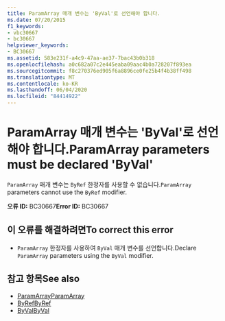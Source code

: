 ```yaml
---
title: ParamArray 매개 변수는 'ByVal'로 선언해야 합니다.
ms.date: 07/20/2015
f1_keywords:
- vbc30667
- bc30667
helpviewer_keywords:
- BC30667
ms.assetid: 583e231f-a4c9-47aa-ae37-7bac43b0b318
ms.openlocfilehash: a0c682a07c2e445eaba09aac4b0a728207f893ea
ms.sourcegitcommit: f8c270376ed905f6a8896ce0fe25b4f4b38ff498
ms.translationtype: MT
ms.contentlocale: ko-KR
ms.lasthandoff: 06/04/2020
ms.locfileid: "84414922"
---
```

# <a name="paramarray-parameters-must-be-declared-byval"></a><span data-ttu-id="f7105-102">ParamArray 매개 변수는 'ByVal'로 선언해야 합니다.</span><span class="sxs-lookup"><span data-stu-id="f7105-102">ParamArray parameters must be declared 'ByVal'</span></span>
<span data-ttu-id="f7105-103">`ParamArray` 매개 변수는 `ByRef` 한정자를 사용할 수 없습니다.</span><span class="sxs-lookup"><span data-stu-id="f7105-103">`ParamArray` parameters cannot use the `ByRef` modifier.</span></span>  
  
 <span data-ttu-id="f7105-104">**오류 ID:** BC30667</span><span class="sxs-lookup"><span data-stu-id="f7105-104">**Error ID:** BC30667</span></span>  
  
## <a name="to-correct-this-error"></a><span data-ttu-id="f7105-105">이 오류를 해결하려면</span><span class="sxs-lookup"><span data-stu-id="f7105-105">To correct this error</span></span>  
  
- <span data-ttu-id="f7105-106">`ParamArray` 한정자를 사용하여 `ByVal` 매개 변수를 선언합니다.</span><span class="sxs-lookup"><span data-stu-id="f7105-106">Declare `ParamArray` parameters using the `ByVal` modifier.</span></span>  
  
## <a name="see-also"></a><span data-ttu-id="f7105-107">참고 항목</span><span class="sxs-lookup"><span data-stu-id="f7105-107">See also</span></span>

- [<span data-ttu-id="f7105-108">ParamArray</span><span class="sxs-lookup"><span data-stu-id="f7105-108">ParamArray</span></span>](../language-reference/modifiers/paramarray.md)
- [<span data-ttu-id="f7105-109">ByRef</span><span class="sxs-lookup"><span data-stu-id="f7105-109">ByRef</span></span>](../language-reference/modifiers/byref.md)
- [<span data-ttu-id="f7105-110">ByVal</span><span class="sxs-lookup"><span data-stu-id="f7105-110">ByVal</span></span>](../language-reference/modifiers/byval.md)
